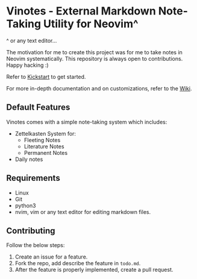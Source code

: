 # Vinotes - External Markdown Note-Taking Utility for Neovim\^

^ or any text editor...

The motivation for me to create this project was for me to take notes in Neovim systematically. This repository is always open to contributions. Happy hacking :)

Refer to [Kickstart](https://github.com/smyk07/vinotes/wiki/1.-Kickstart) to get started.

For more in-depth documentation and on customizations, refer to the [Wiki](https://github.com/smyk07/vinotes/wiki).

## Default Features

Vinotes comes with a simple note-taking system which includes:

- Zettelkasten System for:
  - Fleeting Notes
  - Literature Notes
  - Permanent Notes
- Daily notes

## Requirements

- Linux
- Git
- python3
- nvim, vim or any text editor for editing markdown files.

## Contributing

Follow the below steps:

1. Create an issue for a feature.
2. Fork the repo, add describe the feature in `todo.md`.
3. After the feature is properly implemented, create a pull request.
